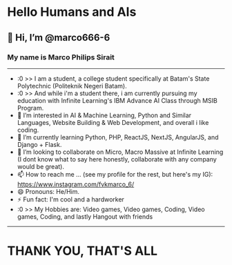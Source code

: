 # Hello Humans and AIs
## 👋 Hi, I’m @marco666-6
### My name is Marco Philips Sirait
---
- :0 >> I am a student, a college student specifically at Batam's State Polytechnic (Politeknik Negeri Batam).
- :0 >> And while i'm a student there, i am currently pursuing my education with Infinite Learning's IBM Advance AI Class through MSIB Program.
- 👀 I’m interested in AI & Machine Learning, Python and Similar Languages, Website Building & Web Development, and overall i like coding.
- 🌱 I’m currently learning Python, PHP, ReactJS, NextJS, AngularJS, and Django + Flask.
- 💞️ I’m looking to collaborate on Micro, Macro Massive at Infinite Learning (I dont know what to say here honestly, collaborate with any company would be great).
- 📫 How to reach me ... (see my profile for the rest, but here's my IG): https://www.instagram.com/fvkmarco_6/
- 😄 Pronouns: He/Him.
- ⚡ Fun fact: I'm cool and a hardworker
- :0 >> My Hobbies are: Video games, Video games, Coding, Video games, Coding, and lastly Hangout with friends
---
# THANK YOU, THAT'S ALL
